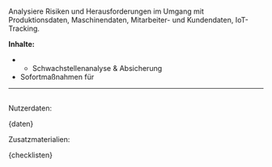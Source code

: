 # 
Analysiere Risiken und Herausforderungen im Umgang mit Produktionsdaten, Maschinendaten, Mitarbeiter- und Kundendaten, IoT-Tracking.

**Inhalte:**
- - Schwachstellenanalyse & Absicherung
- Sofortmaßnahmen für 
---

## 
Nutzerdaten:

{daten}

Zusatzmaterialien:

{checklisten}